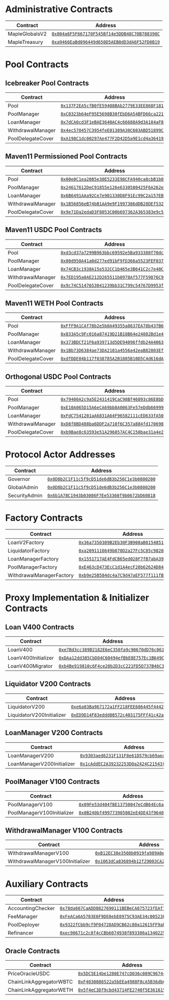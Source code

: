 # Administrative Contracts

| Contract | Address |
| -------- | ------- |
| MapleGlobalsV2 | [`0x804a6F5F667170F545Bf14e5DDB48C70B788390C`](https://etherscan.io/address/0x804a6F5F667170F545Bf14e5DDB48C70B788390C) |
| MapleTreasury  | [`0xa9466EaBd096449d650D5AEB0dD3dA6F52FD0B19`](https://etherscan.io/address/0xa9466EaBd096449d650D5AEB0dD3dA6F52FD0B19) |

# Pool Contracts

## Icebreaker Pool Contracts

| Contract | Address |
| -------- | ------- |
| Pool              | [`0x137F2EA5cfB0fE59408BAb2779E33EE868F1810E`](https://etherscan.io/address/0x137F2EA5cfB0fE59408BAb2779E33EE868F1810E) |
| PoolManager       | [`0xC0323b64eF95E5698B30fEbD6A54BFD66ca2210E`](https://etherscan.io/address/0xC0323b64eF95E5698B30fEbD6A54BFD66ca2210E) |
| LoanManager       | [`0x7dCA0cd3F1eBAE3640AC4c66688A9d3A184aF822`](https://etherscan.io/address/0x7dCA0cd3F1eBAE3640AC4c66688A9d3A184aF822) |
| WithdrawalManager | [`0x4ec570457C3954feE01309A30C603ABD51899C77`](https://etherscan.io/address/0x4ec570457C3954feE01309A30C603ABD51899C77) |
| PoolDelegateCover | [`0xA198C1dc00297Ae477F2D42D5a9E1cd4a364191f`](https://etherscan.io/address/0xA198C1dc00297Ae477F2D42D5a9E1cd4a364191f) |

## Maven11 Permissioned Pool Contracts

| Contract | Address |
| -------- | ------- |
| Pool              | [`0x00e0C1ea2085e30E5233E98CFA940ca8cbB1b0b7`](https://etherscan.io/address/0x00e0C1ea2085e30E5233E98CFA940ca8cbB1b0b7) |
| PoolManager       | [`0x24617612DeC91855e126e6330580425F6A262ee9`](https://etherscan.io/address/0x24617612DeC91855e126e6330580425F6A262ee9) |
| LoanManager       | [`0x6B6491AAa92Ce7e901330D8F91Ec99C2a157EBd7`](https://etherscan.io/address/0x6B6491AAa92Ce7e901330D8F91Ec99C2a157EBd7) |
| WithdrawalManager | [`0x1B56856eB74bB1AA9e9F1997386dDB28DEf532eE`](https://etherscan.io/address/0x1B56856eB74bB1AA9e9F1997386dDB28DEf532eE) |
| PoolDelegateCover | [`0x9e71Da2edaD3F8053C00b697362A365383e9c518`](https://etherscan.io/address/0x9e71Da2edaD3F8053C00b697362A365383e9c518) |

## Maven11 USDC Pool Contracts

| Contract | Address |
| -------- | ------- |
| Pool              | [`0xd3cd37a7299B963bbc69592e5Ba933388f70dc88`](https://etherscan.io/address/0xd3cd37a7299B963bbc69592e5Ba933388f70dc88) |
| PoolManager       | [`0x00d950A41a0d277ed91bF9fD366a5523FEF0371e`](https://etherscan.io/address/0x00d950A41a0d277ed91bF9fD366a5523FEF0371e) |
| LoanManager       | [`0x74CB3c1938A15e532CC1b465e3B641C2c7e40C2b`](https://etherscan.io/address/0x74CB3c1938A15e532CC1b465e3B641C2c7e40C2b) |
| WithdrawalManager | [`0x7ED195a0AE212D265511b0978Af577F59876C9BB`](https://etherscan.io/address/0x7ED195a0AE212D265511b0978Af577F59876C9BB) |
| PoolDelegateCover | [`0x9c74C5147653041239bb31C799c54767D9953f7D`](https://etherscan.io/address/0x9c74C5147653041239bb31C799c54767D9953f7D) |

## Maven11 WETH Pool Contracts

| Contract | Address |
| -------- | ------- |
| Pool              | [`0xFfF9A1CAf78b2e5b0A49355a8637EA78b43fB6c3`](https://etherscan.io/address/0xFfF9A1CAf78b2e5b0A49355a8637EA78b43fB6c3) |
| PoolManager       | [`0x833A5c9Fc016a87419D21B10B64e24082Bd1e49d`](https://etherscan.io/address/0x833A5c9Fc016a87419D21B10B64e24082Bd1e49d) |
| LoanManager       | [`0x373BDCf21F6a939713d5DE94096ffdb24A406391`](https://etherscan.io/address/0x373BDCf21F6a939713d5DE94096ffdb24A406391) |
| WithdrawalManager | [`0x1Bb73D6384ae73DA2101a4556a42eaB82803Ef3d`](https://etherscan.io/address/0x1Bb73D6384ae73DA2101a4556a42eaB82803Ef3d) |
| PoolDelegateCover | [`0xdfDDE84b117f038785A2B1805B10D5C4d616dA08`](https://etherscan.io/address/0xdfDDE84b117f038785A2B1805B10D5C4d616dA08) |

## Orthogonal USDC Pool Contracts

| Contract | Address |
| -------- | ------- |
| Pool              | [`0x79400A2c9a5E2431419CaC98Bf46893c86E8bDd7`](https://etherscan.io/address/0x79400A2c9a5E2431419CaC98Bf46893c86E8bDd7) |
| PoolManager       | [`0xE10A065D15A6eCA69bb8A0063Fe57eDdb66999DF`](https://etherscan.io/address/0xE10A065D15A6eCA69bb8A0063Fe57eDdb66999DF) |
| LoanManager       | [`0xFdC7541201aA6831A64F96582111cED633fA5078`](https://etherscan.io/address/0xFdC7541201aA6831A64F96582111cED633fA5078) |
| WithdrawalManager | [`0xD8f8BD488ba6DDF2a710f6C357a884fd1706981A`](https://etherscan.io/address/0xD8f8BD488ba6DDF2a710f6C357a884fd1706981A) |
| PoolDelegateCover | [`0xb9Bae8c63593e51A296857AC4C150bae31a4e2c3`](https://etherscan.io/address/0xb9Bae8c63593e51A296857AC4C150bae31a4e2c3) |

# Protocol Actor Addresses

| Contract | Address |
| -------- | ------- |
| Governor       | [`0x0D8b2C1F11c5f9cD51de6dB3b256C1e3b0800200`](https://etherscan.io/address/0x0D8b2C1F11c5f9cD51de6dB3b256C1e3b0800200) |
| GlobalAdmin    | [`0x0D8b2C1F11c5f9cD51de6dB3b256C1e3b0800200`](https://etherscan.io/address/0x0D8b2C1F11c5f9cD51de6dB3b256C1e3b0800200) |
| SecurityAdmin  | [`0x6b1A78C1943b03086F7Ee53360f9b0672bD60818`](https://etherscan.io/address/0x6b1A78C1943b03086F7Ee53360f9b0672bD60818) |

# Factory Contracts

| Contract | Address |
| -------- | ------- |
| LoanV2Factory            | [`0x36a7350309B2Eb30F3B908aB0154851B5ED81db0`](https://etherscan.io/address/0x36a7350309B2Eb30F3B908aB0154851B5ED81db0) |
| LiquidatorFactory        | [`0xa2091116649b070D2a27Fc5C85c9820302114c63`](https://etherscan.io/address/0xa2091116649b070D2a27Fc5C85c9820302114c63) |
| LoanManagerFactory       | [`0x1551717AE4FdCB65ed028F7fB7abA39908f6A7A6`](https://etherscan.io/address/0x1551717AE4FdCB65ed028F7fB7abA39908f6A7A6) |
| PoolManagerFactory       | [`0xE463cD473EcC1d1A4ecF20b62624D84DD20a8339`](https://etherscan.io/address/0xE463cD473EcC1d1A4ecF20b62624D84DD20a8339) |
| WithdrawalManagerFactory | [`0xb9e25B584dc4a7C9d47aEF577f111fBE5705773B`](https://etherscan.io/address/0xb9e25B584dc4a7C9d47aEF577f111fBE5705773B) |


# Proxy Implementation & Initializer Contracts

## Loan V400 Contracts
| Contract | Address |
| -------- | ------- |
| LoanV400                | [`0xe7Bd3cc389B2182E6eC350fa9c90670dD76c061c`](https://etherscan.io/address/0xe7Bd3cc389B2182E6eC350fa9c90670dD76c061c) |
| LoanV400Initializer     | [`0xDAa12dd385CbD04C60494efBbE8E757Ec1B649Ca`](https://etherscan.io/address/0xDAa12dd385CbD04C60494efBbE8E757Ec1B649Ca) |
| LoanV400Migrator        | [`0xb4Be919810c6F4ce20b2D3cC221FD5D737B46C3E`](https://etherscan.io/address/0xb4Be919810c6F4ce20b2D3cC221FD5D737B46C3E) |

## Liquidator V200 Contracts
| Contract | Address |
| -------- | ------- |
| LiquidatorV200            | [`0xe6a03Ba967172a1FF218FEE686445f444258021A`](https://etherscan.io/address/0xe6a03Ba967172a1FF218FEE686445f444258021A) |
| LiquidatorV200Initializer | [`0xED9D14F83eddd08572c403175FFf41c42a35a149`](https://etherscan.io/address/0xED9D14F83eddd08572c403175FFf41c42a35a149) |

## LoanManager V200 Contracts
| Contract | Address |
| -------- | ------- |
| LoanManagerV200            | [`0x9303aed6231F131F8e61D579cb69aea4DF365F3D`](https://etherscan.io/address/0x9303aed6231F131F8e61D579cb69aea4DF365F3D) |
| LoanManagerV200Initializer | [`0x1cAddEC2A39232253D0a2424C21543f216284bf2`](https://etherscan.io/address/0x1cAddEC2A39232253D0a2424C21543f216284bf2) |

## PoolManager V100 Contracts
| Contract | Address |
| -------- | ------- |
| PoolManagerV100            | [`0x09Fe53d404fBE13750047eCdB64Ec6aa6Fae46e6`](https://etherscan.io/address/0x09Fe53d404fBE13750047eCdB64Ec6aa6Fae46e6) |
| PoolManagerV100Initializer | [`0x0B240bf499773905802eE4DE43f96407C436d549`](https://etherscan.io/address/0x0B240bf499773905802eE4DE43f96407C436d549) |

## WithdrawalManager V100 Contracts
| Contract | Address |
| -------- | ------- |
| WithdrawalManagerV100            | [`0xB12EC38e3508b0919fa989A0e60fde489b46F430`](https://etherscan.io/address/0xB12EC38e3508b0919fa989A0e60fde489b46F430) |
| WithdrawalManagerV100Initializer | [`0x1063dCa836894b12f29003CA2899ff806A2B0B31`](https://etherscan.io/address/0x1063dCa836894b12f29003CA2899ff806A2B0B31) |


# Auxiliary Contracts

| Contract | Address |
| -------- | ------- |
| AccountingChecker             | [`0x78da667CaADD8827690111BEBeCA875723fEAf7C`](https://etherscan.io/address/0x78da667CaADD8827690111BEBeCA875723fEAf7C) |
| FeeManager                    | [`0xFeACa6A5703E6F9DE0ebE0975C93AE34c00523F2`](https://etherscan.io/address/0xFeACa6A5703E6F9DE0ebE0975C93AE34c00523F2) |
| PoolDeployer                  | [`0x9322fCbb9cf9F04728AD9CB62c80a12615FF9aDc`](https://etherscan.io/address/0x9322fCbb9cf9F04728AD9CB62c80a12615FF9aDc) |
| Refinancer                    | [`0xec90671c2c8f4cCBb6074938f893306a13402251`](https://etherscan.io/address/0xec90671c2c8f4cCBb6074938f893306a13402251) |

## Oracle Contracts

| Contract | Address |
| -------- | ------- |
| PriceOracleUSDC         | [`0x5DC5E14be1280E747cD036c089C96744EBF064E7`](https://etherscan.io/address/0x5DC5E14be1280E747cD036c089C96744EBF064E7) |
| ChainLinkAggregatorWBTC | [`0xF4030086522a5bEEa4988F8cA5B36dbC97BeE88c`](https://etherscan.io/address/0xF4030086522a5bEEa4988F8cA5B36dbC97BeE88c) |
| ChainLinkAggregatorWETH | [`0x5f4eC3Df9cbd43714FE2740f5E3616155c5b8419`](https://etherscan.io/address/0x5f4eC3Df9cbd43714FE2740f5E3616155c5b8419) |

